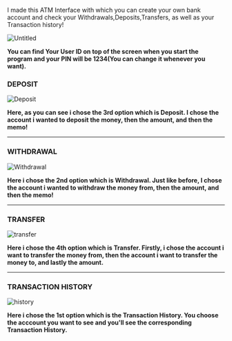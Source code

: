 I made this ATM Interface with which you can create your own bank account and check your Withdrawals,Deposits,Transfers, as well as your Transaction history!


![Untitled](https://user-images.githubusercontent.com/64647085/106595309-0cbc5d80-655c-11eb-98c5-22b3a5e74d1e.png)

**You can find Your User ID on top of the screen when you start the program and your PIN will be 1234(You can change it whenever you want).**

### DEPOSIT

![Deposit](https://user-images.githubusercontent.com/64647085/106595628-805e6a80-655c-11eb-967d-fac93c0509f5.png)

 **Here, as you can see i chose the 3rd option which is Deposit. I chose the account i wanted to deposit the money, then the amount, and then the memo!**
___________________________________

### WITHDRAWAL

![Withdrawal](https://user-images.githubusercontent.com/64647085/106596035-23af7f80-655d-11eb-9839-be3348dea71b.png)

**Here i chose the 2nd option which is Withdrawal. Just like before, I chose the account i wanted to withdraw the money from, then the amount, and then the memo!**
___________________________________

### TRANSFER

![transfer](https://user-images.githubusercontent.com/64647085/106596439-ae907a00-655d-11eb-824e-fc57f3893b69.png)

**Here i chose the 4th option which is Transfer. Firstly, i chose the account i want to transfer the money from, then the account i want to transfer the money to, and lastly the amount.**
___________________________________

### TRANSACTION HISTORY

![history](https://user-images.githubusercontent.com/64647085/106596936-5efe7e00-655e-11eb-8b78-47cf064f5991.png)

**Here i chose the 1st option which is the Transaction History. You choose the acccount you want to see and you'll see the corresponding Transaction History.**




